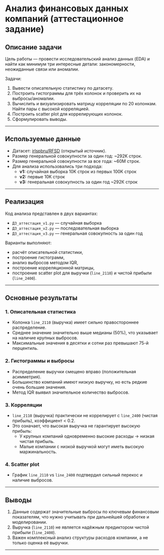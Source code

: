 # Анализ финансовых данных компаний (аттестационное задание)

## Описание задачи
Цель работы — провести исследовательский анализ данных (EDA) и найти как минимум три интересные детали: закономерности, неожиданные связи или аномалии.

Задачи:
1. Вывести описательную статистику по датасету.  
2. Построить гистограммы для трёх колонок и проверить их на выбросы/аномалии.  
3. Вычислить и визуализировать матрицу корреляции по 20 колонкам. Найти пары с высокой корреляцией.  
4. Построить scatter plot для коррелирующих колонок.  
5. Сформулировать выводы.  

---

## Используемые данные
- Датасет: [irlspbru/RFSD](https://huggingface.co/datasets/irlspbru/RFSD) (открытый источник).  
- Размер генеральной совокупности за один год: ~292K строк.
- Размер генеральной совокупности за все года: ~60М строк.  
- Для анализа использовались три подхода:  
  - **v1:** случайная выборка 10K строк из первых 100K строк  
  - **v2:** первые 10K строк
  - **v3:** генеральная совокупность за один год ~292К строк  

---

## Реализация
Код анализа представлен в двух вариантах:
- `ДЗ_аттестация_v1.py` — случайная выборка  
- `ДЗ_аттестация_v2.py` — последовательная выборка
- `ДЗ_аттестация_v3.py` — генеральная совокупность за один год

Варианты выполняют:
- расчёт описательной статистики,  
- построение гистограмм,  
- анализ выбросов методом IQR,  
- построение корреляционной матрицы,  
- построение scatter plot для выручки (`line_2110`) и чистой прибыли (`line_2400`).  

---

## Основные результаты

### 1. Описательная статистика
- Колонка `line_2110` (выручка) имеет сильно правостороннее распределение.  
- Среднее значение значительно выше медианы (50%), что указывает на наличие крупных выбросов.  
- Максимальные значения в десятки и сотни раз превышают 75-й перцентиль.  

### 2. Гистограммы и выбросы
- Распределение выручки смещено вправо (положительная асимметрия).  
- Большинство компаний имеют низкую выручку, но есть редкие очень большие значения.  
- Метод IQR выявил значительное количество выбросов.  

### 3. Корреляции
- `line_2110` (выручка) практически не коррелирует с `line_2400` (чистая прибыль), коэффициент < 0.2.  
- Это означает, что высокая выручка не гарантирует высокую прибыль:  
  - У крупных компаний одновременно высокие расходы → низкая чистая прибыль.  
  - Малые компании с низкой выручкой могут иметь высокую маржинальность.  

### 4. Scatter plot
- График `line_2110` vs `line_2400` подтвердил сильный перекос и наличие выбросов.  

---

## Выводы
1. Данные содержат значительные выбросы по ключевым финансовым показателям, что нужно учитывать при дальнейшей обработке и моделировании.  
2. Выручка (`line_2110`) не является надёжным предиктором чистой прибыли (`line_2400`).  
3. Важен комплексный анализ структуры расходов компании, а не только оценка её выручки.  

---

